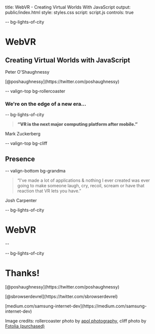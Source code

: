 title: WebVR - Creating Virtual Worlds With JavaScript
output: public/index.html
style: styles.css
script: script.js
controls: true


-- bg-lights-of-city

# WebVR

## Creating Virtual Worlds with JavaScript 

<div class="contact">
  <p>Peter O'Shaughnessy</p>
  <p>[@poshaughnessy](https://twitter.com/poshaughnessy)</p>
</div>


-- valign-top bg-rollercoaster

### We're on the edge of a new era...


-- bg-lights-of-city

<blockquote style="font-weight:900">&ldquo;VR is the next major computing platform after mobile.&rdquo;</blockquote>

Mark Zuckerberg


-- valign-top bg-cliff

## Presence


-- valign-bottom bg-grandma

<blockquote>&ldquo;I've made a lot of applications & nothing I ever created was ever going to make someone 
laugh, cry, recoil, scream or have that reaction that VR lets you have.&rdquo;</blockquote>

Josh Carpenter


-- bg-lights-of-city

# WebVR


--



-- bg-lights-of-city

# Thanks!

<div class="contact">
  <p>[@poshaughnessy](https://twitter.com/poshaughnessy)</p>
  <p>[@sbrowserdevrel](https://twitter.com/sbrowserdevrel)</p>
  <p>[medium.com/samsung-internet-dev](https://medium.com/samsung-internet-dev)</p>
</div>

<p class="credits">Image credits: rollercoaster photo by <a href="https://www.flickr.com/photos/apol-photography/3729520874/">apol photography</a>, cliff photo by <a href="http://www.fotolia.com">Fotolia (purchased)</a></p>
